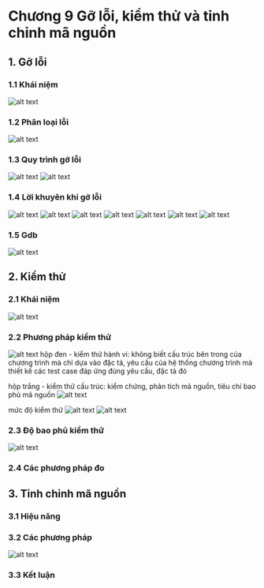 # Chương 9 Gỡ lỗi, kiểm thử và tinh chỉnh mã nguồn

## 1. Gỡ lỗi

### 1.1 Khái niệm

![alt text](./img/kn.png)

### 1.2 Phân loại lỗi

![alt text](./img/phanloailoi.png)

### 1.3 Quy trình gỡ lỗi

![alt text](./img/quytrinhgoloi.png)
![alt text](./img/quytrinhgoloi2.png)

### 1.4 Lời khuyên khi gỡ lỗi

![alt text](./img/loikhuyen.png)
![alt text](./img/loikhuyen2.png)
![alt text](./img/loikhuyen3.png)
![alt text](./img/loikhuyen4.png)
![alt text](./img/loikhuyen5.png)
![alt text](./img/loikhuyen6.png)
![alt text](./img/loikhuyen7.png)

### 1.5 Gdb

![alt text](./img/gdb.png)

## 2. Kiểm thử

### 2.1 Khái niệm

![alt text](./img/knkt.png)

### 2.2 Phương pháp kiểm thử

![alt text](./img/pp.png)
hộp đen - kiểm thử hành vi: không biết cấu trúc bên trong của chương trình mà chỉ dựa vào đặc tả, yêu cầu của hệ thống chương trình mà thiết kế các test case đáp ứng đúng yêu cầu, đặc tả đó

hộp trắng - kiểm thử cấu trúc: kiểm chứng, phân tích mã nguồn, tiêu chí bao phủ mã nguồn
![alt text](./img/ktht.png)

mức độ kiểm thử
![alt text](./img/mucdokt.png)
![alt text](./img/mucdokt2.png)

### 2.3 Độ bao phủ kiểm thử

![alt text](./img/dobaophu.png)

### 2.4 Các phương pháp đo

## 3. Tinh chỉnh mã nguồn

### 3.1 Hiệu năng

### 3.2 Các phương pháp

![alt text](./img/cacpp.png)

### 3.3 Kết luận
